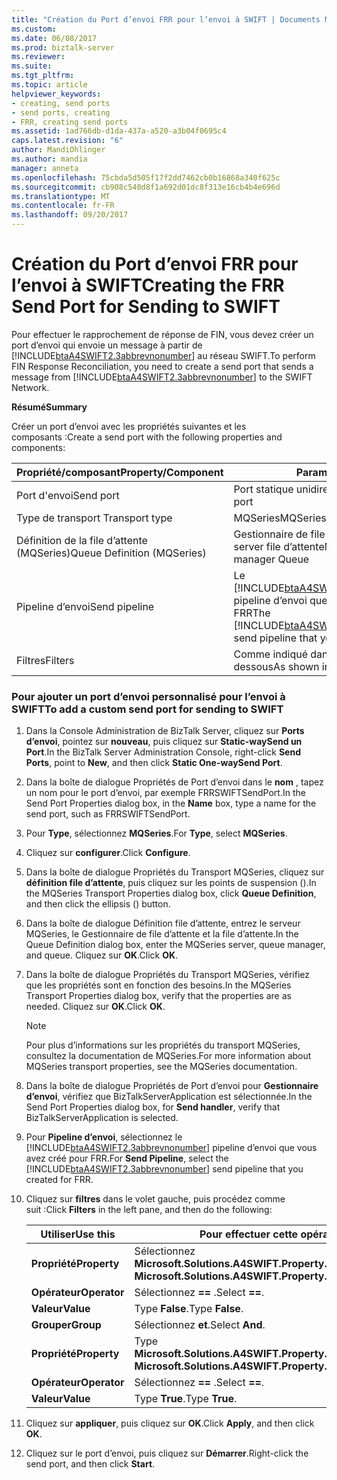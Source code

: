 ```yaml
---
title: "Création du Port d’envoi FRR pour l’envoi à SWIFT | Documents Microsoft"
ms.custom: 
ms.date: 06/08/2017
ms.prod: biztalk-server
ms.reviewer: 
ms.suite: 
ms.tgt_pltfrm: 
ms.topic: article
helpviewer_keywords:
- creating, send ports
- send ports, creating
- FRR, creating send ports
ms.assetid: 1ad766db-d1da-437a-a520-a3b04f0695c4
caps.latest.revision: "6"
author: MandiOhlinger
ms.author: mandia
manager: anneta
ms.openlocfilehash: 75cbda5d505f17f2dd7462cb0b16868a340f625c
ms.sourcegitcommit: cb908c540d8f1a692d01dc8f313e16cb4b4e696d
ms.translationtype: MT
ms.contentlocale: fr-FR
ms.lasthandoff: 09/20/2017
---
```

# <a name="creating-the-frr-send-port-for-sending-to-swift"></a><span data-ttu-id="4cb70-102">Création du Port d’envoi FRR pour l’envoi à SWIFT</span><span class="sxs-lookup"><span data-stu-id="4cb70-102">Creating the FRR Send Port for Sending to SWIFT</span></span>
<span data-ttu-id="4cb70-103">Pour effectuer le rapprochement de réponse de FIN, vous devez créer un port d’envoi qui envoie un message à partir de [!INCLUDE[btaA4SWIFT2.3abbrevnonumber](../../includes/btaa4swift2-3abbrevnonumber-md.md)] au réseau SWIFT.</span><span class="sxs-lookup"><span data-stu-id="4cb70-103">To perform FIN Response Reconciliation, you need to create a send port that sends a message from [!INCLUDE[btaA4SWIFT2.3abbrevnonumber](../../includes/btaa4swift2-3abbrevnonumber-md.md)] to the SWIFT Network.</span></span>  
  
 <span data-ttu-id="4cb70-104">**Résumé**</span><span class="sxs-lookup"><span data-stu-id="4cb70-104">**Summary**</span></span>  
  
 <span data-ttu-id="4cb70-105">Créer un port d’envoi avec les propriétés suivantes et les composants :</span><span class="sxs-lookup"><span data-stu-id="4cb70-105">Create a send port with the following properties and components:</span></span>  
  
|<span data-ttu-id="4cb70-106">Propriété/composant</span><span class="sxs-lookup"><span data-stu-id="4cb70-106">Property/Component</span></span>|<span data-ttu-id="4cb70-107">Paramètre</span><span class="sxs-lookup"><span data-stu-id="4cb70-107">Setting</span></span>|  
|-------------------------|-------------|  
|<span data-ttu-id="4cb70-108">Port d'envoi</span><span class="sxs-lookup"><span data-stu-id="4cb70-108">Send port</span></span>|<span data-ttu-id="4cb70-109">Port statique unidirectionnel</span><span class="sxs-lookup"><span data-stu-id="4cb70-109">Static one-way port</span></span>|  
|<span data-ttu-id="4cb70-110">Type de transport </span><span class="sxs-lookup"><span data-stu-id="4cb70-110">Transport type</span></span>|<span data-ttu-id="4cb70-111">MQSeries</span><span class="sxs-lookup"><span data-stu-id="4cb70-111">MQSeries</span></span>|  
|<span data-ttu-id="4cb70-112">Définition de la file d’attente (MQSeries)</span><span class="sxs-lookup"><span data-stu-id="4cb70-112">Queue Definition (MQSeries)</span></span>|<span data-ttu-id="4cb70-113">Gestionnaire de file d’attente MQSeries server file d’attente</span><span class="sxs-lookup"><span data-stu-id="4cb70-113">MQSeries server Queue manager Queue</span></span>|  
|<span data-ttu-id="4cb70-114">Pipeline d’envoi</span><span class="sxs-lookup"><span data-stu-id="4cb70-114">Send pipeline</span></span>|<span data-ttu-id="4cb70-115">Le [!INCLUDE[btaA4SWIFT2.3abbrevnonumber](../../includes/btaa4swift2-3abbrevnonumber-md.md)] pipeline d’envoi que vous avez créé pour FRR</span><span class="sxs-lookup"><span data-stu-id="4cb70-115">The [!INCLUDE[btaA4SWIFT2.3abbrevnonumber](../../includes/btaa4swift2-3abbrevnonumber-md.md)] send pipeline that you created for FRR</span></span>|  
|<span data-ttu-id="4cb70-116">Filtres</span><span class="sxs-lookup"><span data-stu-id="4cb70-116">Filters</span></span>|<span data-ttu-id="4cb70-117">Comme indiqué dans le tableau ci-dessous</span><span class="sxs-lookup"><span data-stu-id="4cb70-117">As shown in the table below</span></span>|  
  
### <a name="to-add-a-custom-send-port-for-sending-to-swift"></a><span data-ttu-id="4cb70-118">Pour ajouter un port d’envoi personnalisé pour l’envoi à SWIFT</span><span class="sxs-lookup"><span data-stu-id="4cb70-118">To add a custom send port for sending to SWIFT</span></span>  
  
1.  <span data-ttu-id="4cb70-119">Dans la Console Administration de BizTalk Server, cliquez sur **Ports d’envoi**, pointez sur **nouveau**, puis cliquez sur **Static-waySend un Port**.</span><span class="sxs-lookup"><span data-stu-id="4cb70-119">In the BizTalk Server Administration Console, right-click **Send Ports**, point to **New**, and then click **Static One-waySend Port**.</span></span>  
  
2.  <span data-ttu-id="4cb70-120">Dans la boîte de dialogue Propriétés de Port d’envoi dans le **nom** , tapez un nom pour le port d’envoi, par exemple FRRSWIFTSendPort.</span><span class="sxs-lookup"><span data-stu-id="4cb70-120">In the Send Port Properties dialog box, in the **Name** box, type a name for the send port, such as FRRSWIFTSendPort.</span></span>  
  
3.  <span data-ttu-id="4cb70-121">Pour **Type**, sélectionnez **MQSeries**.</span><span class="sxs-lookup"><span data-stu-id="4cb70-121">For **Type**, select **MQSeries**.</span></span>  
  
4.  <span data-ttu-id="4cb70-122">Cliquez sur **configurer**.</span><span class="sxs-lookup"><span data-stu-id="4cb70-122">Click **Configure**.</span></span>  
  
5.  <span data-ttu-id="4cb70-123">Dans la boîte de dialogue Propriétés du Transport MQSeries, cliquez sur **définition file d’attente**, puis cliquez sur les points de suspension ().</span><span class="sxs-lookup"><span data-stu-id="4cb70-123">In the MQSeries Transport Properties dialog box, click **Queue Definition**, and then click the ellipsis () button.</span></span>  
  
6.  <span data-ttu-id="4cb70-124">Dans la boîte de dialogue Définition file d’attente, entrez le serveur MQSeries, le Gestionnaire de file d’attente et la file d’attente.</span><span class="sxs-lookup"><span data-stu-id="4cb70-124">In the Queue Definition dialog box, enter the MQSeries server, queue manager, and queue.</span></span> <span data-ttu-id="4cb70-125">Cliquez sur **OK**.</span><span class="sxs-lookup"><span data-stu-id="4cb70-125">Click **OK**.</span></span>  
  
7.  <span data-ttu-id="4cb70-126">Dans la boîte de dialogue Propriétés du Transport MQSeries, vérifiez que les propriétés sont en fonction des besoins.</span><span class="sxs-lookup"><span data-stu-id="4cb70-126">In the MQSeries Transport Properties dialog box, verify that the properties are as needed.</span></span> <span data-ttu-id="4cb70-127">Cliquez sur **OK**.</span><span class="sxs-lookup"><span data-stu-id="4cb70-127">Click **OK**.</span></span>  
  
    > [!NOTE]
    >  <span data-ttu-id="4cb70-128">Pour plus d’informations sur les propriétés du transport MQSeries, consultez la documentation de MQSeries.</span><span class="sxs-lookup"><span data-stu-id="4cb70-128">For more information about MQSeries transport properties, see the MQSeries documentation.</span></span>  
  
8.  <span data-ttu-id="4cb70-129">Dans la boîte de dialogue Propriétés de Port d’envoi pour **Gestionnaire d’envoi**, vérifiez que BizTalkServerApplication est sélectionnée.</span><span class="sxs-lookup"><span data-stu-id="4cb70-129">In the Send Port Properties dialog box, for **Send handler**, verify that BizTalkServerApplication is selected.</span></span>  
  
9. <span data-ttu-id="4cb70-130">Pour **Pipeline d’envoi**, sélectionnez le [!INCLUDE[btaA4SWIFT2.3abbrevnonumber](../../includes/btaa4swift2-3abbrevnonumber-md.md)] pipeline d’envoi que vous avez créé pour FRR.</span><span class="sxs-lookup"><span data-stu-id="4cb70-130">For **Send Pipeline**, select the [!INCLUDE[btaA4SWIFT2.3abbrevnonumber](../../includes/btaa4swift2-3abbrevnonumber-md.md)] send pipeline that you created for FRR.</span></span>  
  
10. <span data-ttu-id="4cb70-131">Cliquez sur **filtres** dans le volet gauche, puis procédez comme suit :</span><span class="sxs-lookup"><span data-stu-id="4cb70-131">Click **Filters** in the left pane, and then do the following:</span></span>  
  
    |<span data-ttu-id="4cb70-132">Utiliser</span><span class="sxs-lookup"><span data-stu-id="4cb70-132">Use this</span></span>|<span data-ttu-id="4cb70-133">Pour effectuer cette opération</span><span class="sxs-lookup"><span data-stu-id="4cb70-133">To do this</span></span>|  
    |--------------|----------------|  
    |<span data-ttu-id="4cb70-134">**Propriété**</span><span class="sxs-lookup"><span data-stu-id="4cb70-134">**Property**</span></span>|<span data-ttu-id="4cb70-135">Sélectionnez **Microsoft.Solutions.A4SWIFT.Property.A4SWIFT_Failed**.</span><span class="sxs-lookup"><span data-stu-id="4cb70-135">Select **Microsoft.Solutions.A4SWIFT.Property.A4SWIFT_Failed**.</span></span>|  
    |<span data-ttu-id="4cb70-136">**Opérateur**</span><span class="sxs-lookup"><span data-stu-id="4cb70-136">**Operator**</span></span>|<span data-ttu-id="4cb70-137">Sélectionnez  **==** .</span><span class="sxs-lookup"><span data-stu-id="4cb70-137">Select **==**.</span></span>|  
    |<span data-ttu-id="4cb70-138">**Valeur**</span><span class="sxs-lookup"><span data-stu-id="4cb70-138">**Value**</span></span>|<span data-ttu-id="4cb70-139">Type **False**.</span><span class="sxs-lookup"><span data-stu-id="4cb70-139">Type **False**.</span></span>|  
    |<span data-ttu-id="4cb70-140">**Grouper**</span><span class="sxs-lookup"><span data-stu-id="4cb70-140">**Group**</span></span>|<span data-ttu-id="4cb70-141">Sélectionnez **et**.</span><span class="sxs-lookup"><span data-stu-id="4cb70-141">Select **And**.</span></span>|  
    |<span data-ttu-id="4cb70-142">**Propriété**</span><span class="sxs-lookup"><span data-stu-id="4cb70-142">**Property**</span></span>|<span data-ttu-id="4cb70-143">Type **Microsoft.Solutions.A4SWIFT.Property.A4SWIFT_SwiftBound**.</span><span class="sxs-lookup"><span data-stu-id="4cb70-143">Type **Microsoft.Solutions.A4SWIFT.Property.A4SWIFT_SwiftBound**.</span></span>|  
    |<span data-ttu-id="4cb70-144">**Opérateur**</span><span class="sxs-lookup"><span data-stu-id="4cb70-144">**Operator**</span></span>|<span data-ttu-id="4cb70-145">Sélectionnez  **==** .</span><span class="sxs-lookup"><span data-stu-id="4cb70-145">Select **==**.</span></span>|  
    |<span data-ttu-id="4cb70-146">**Valeur**</span><span class="sxs-lookup"><span data-stu-id="4cb70-146">**Value**</span></span>|<span data-ttu-id="4cb70-147">Type **True**.</span><span class="sxs-lookup"><span data-stu-id="4cb70-147">Type **True**.</span></span>|  
  
11. <span data-ttu-id="4cb70-148">Cliquez sur **appliquer**, puis cliquez sur **OK**.</span><span class="sxs-lookup"><span data-stu-id="4cb70-148">Click **Apply**, and then click **OK**.</span></span>  
  
12. <span data-ttu-id="4cb70-149">Cliquez sur le port d’envoi, puis cliquez sur **Démarrer**.</span><span class="sxs-lookup"><span data-stu-id="4cb70-149">Right-click the send port, and then click **Start**.</span></span>